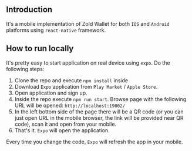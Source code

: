 ## Introduction
It's a mobile implementation of Zold Wallet for both `IOS` and `Android` platforms using `react-native` framework.


## How to run locally
It's pretty easy to start application on real device using `expo`. Do the following steps:
1. Clone the repo and execute `npm install` inside
2. Download `Expo` application from `Play Market` / `Apple Store`.
3. Open application and sign up.
4. Inside the repo execute `npm run start`. Browse page with the following URL will be opened: `http://localhost:19002/`
5. In the left bottom side of the page there will be a QR code (or you can just open URL in the mobile browser, the link will be provided near QR code), scan it and open from your mobile.
6. That's it. `Expo` will open the application.

Every time you change the code, `Expo` will refresh the app in your mobile.